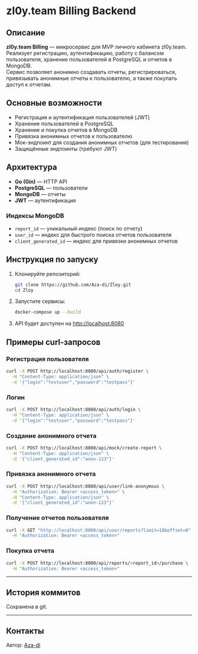 # zl0y.team Billing Backend

## Описание

**zl0y.team Billing** — микросервис для MVP личного кабинета zl0y.team.  
Реализует регистрацию, аутентификацию, работу с балансом пользователя, хранение пользователей в PostgreSQL и отчетов в MongoDB.  
Сервис позволяет анонимно создавать отчеты, регистрироваться, привязывать анонимные отчеты к пользователю, а также покупать доступ к отчетам.

## Основные возможности

- Регистрация и аутентификация пользователей (JWT)
- Хранение пользователей в PostgreSQL
- Хранение и покупка отчетов в MongoDB
- Привязка анонимных отчетов к пользователю
- Мок-эндпоинт для создания анонимных отчетов (для тестирования)
- Защищённые эндпоинты (требуют JWT)

## Архитектура

- **Go (Gin)** — HTTP API
- **PostgreSQL** — пользователи
- **MongoDB** — отчеты
- **JWT** — аутентификация

### Индексы MongoDB

- `report_id` — уникальный индекс (поиск по отчету)
- `user_id` — индекс для быстрого поиска отчетов пользователя
- `client_generated_id` — индекс для привязки анонимных отчетов

## Инструкция по запуску

1. Клонируйте репозиторий:
   ```sh
   git clone https://github.com/Aza-di/Zloy.git
   cd Zloy
   ```

2. Запустите сервисы:
   ```sh
   docker-compose up --build
   ```

3. API будет доступен на [http://localhost:8080](http://localhost:8080)

## Примеры curl-запросов

### Регистрация пользователя

```sh
curl -X POST http://localhost:8080/api/auth/register \
  -H "Content-Type: application/json" \
  -d '{"login":"testuser","password":"testpass"}'
```

### Логин

```sh
curl -X POST http://localhost:8080/api/auth/login \
  -H "Content-Type: application/json" \
  -d '{"login":"testuser","password":"testpass"}'
```

### Создание анонимного отчета

```sh
curl -X POST http://localhost:8080/api/mock/create-report \
  -H "Content-Type: application/json" \
  -d '{"client_generated_id":"anon-123"}'
```

### Привязка анонимного отчета

```sh
curl -X POST http://localhost:8080/api/user/link-anonymous \
  -H "Authorization: Bearer <access_token>" \
  -H "Content-Type: application/json" \
  -d '{"client_generated_id":"anon-123"}'
```

### Получение отчетов пользователя

```sh
curl -X GET "http://localhost:8080/api/user/reports?limit=10&offset=0" \
  -H "Authorization: Bearer <access_token>"
```

### Покупка отчета

```sh
curl -X POST http://localhost:8080/api/reports/<report_id>/purchase \
  -H "Authorization: Bearer <access_token>"
```

---

## История коммитов

Сохранена в git.

---

## Контакты

Автор: [Aza-di](https://github.com/Aza-di) 
